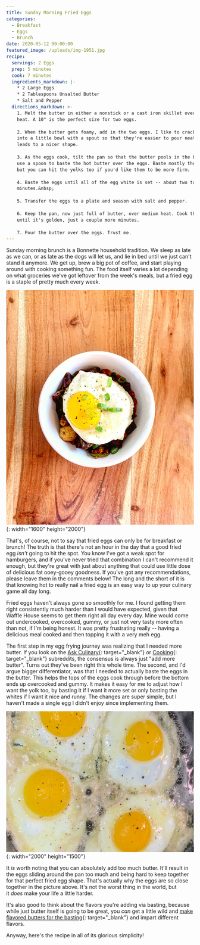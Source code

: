 ```yaml
---
title: Sunday Morning Fried Eggs
categories:
  - Breakfast
  - Eggs
  - Brunch
date: 2020-05-12 00:00:00
featured_image: /uploads/img-1951.jpg
recipe:
  servings: 2 Eggs
  prep: 5 minutes
  cook: 7 minutes
  ingredients_markdown: |-
    * 2 Large Eggs
    * 2 Tablespoons Unsalted Butter
    * Salt and Pepper
  directions_markdown: >-
    1. Melt the butter in either a nonstick or a cast iron skillet over medium
    heat. A 10" is the perfect size for two eggs.

    2. When the butter gets foamy, add in the two eggs. I like to crack them
    into a little bowl with a spout so that they're easier to pour neatly, which
    leads to a nicer shape.

    3. As the eggs cook, tilt the pan so that the butter pools in the bottom and
    use a spoon to baste the hot butter over the eggs. Baste mostly the whites,
    but you can hit the yolks too if you'd like them to be more firm.

    4. Baste the eggs until all of the egg white is set -- about two to three
    minutes.&nbsp;

    5. Transfer the eggs to a plate and season with salt and pepper.

    6. Keep the pan, now just full of butter, over medium heat. Cook the butter
    until it's golden, just a couple more minutes.

    7. Pour the butter over the eggs. Trust me.
---
```


Sunday morning brunch is a Bonnette household tradition. We sleep as late as we can, or as late as the dogs will let us, and lie in bed until we just can't stand it anymore. We get up, brew a big pot of coffee, and start playing around with cooking something fun. The food itself varies a lot depending on what groceries we've got leftover from the week's meals, but a fried egg is a staple of pretty much every week.

![A potato and &quot;chorizo&quot; bowl. Delicious!](/uploads/f23b7bcb-10f4-4151-8b68-827e257be489.JPG "A delicious potato and chorizo bowl, topped with a fried egg."){: width="1600" height="2000"}

That's, of course, not to say that fried eggs can only be for breakfast or brunch\! The truth is that there's not an hour in the day that a good fried egg&nbsp;*isn't*&nbsp;going to hit the spot. You know I've got a weak spot for hamburgers, and if you've never tried that combination I can't recommend it enough, but they're great with just about anything that could use little dose of delicious fat ooey-gooey goodness. If you've got any recommendations, please leave them in the comments below\! The long and the short of it is that knowing hot to really nail a fried egg is an easy way to up your culinary game all day long.

Fried eggs haven't always gone so smoothly for me. I found getting them right consistently much harder than I would have expected, given that Waffle House seems to get them right all day every day. Mine would come out undercooked, overcooked, gummy, or just not very tasty more often than not, if I'm being honest. It was pretty frustrating really -- having a delicious meal cooked and then topping it with a very meh egg.

The first step in my egg frying journey was realizing that I needed more butter. If you look on the [Ask Culinary](https://www.reddit.com/r/AskCulinary/){: target="_blank"} or [Cooking](https://www.reddit.com/r/Cooking/){: target="_blank"} subreddits, the consensus is always just "add more butter". Turns out they've been right this whole time. The second, and I'd argue bigger differentiator, was that I needed to actually baste the eggs in the butter. This helps the tops of the eggs cook through before the bottom ends up overcooked and gummy. It makes it easy for me to adjust how I want the yolk too, by basting it if I want it more set or only basting the whites if I want it nice and runny. The changes are super simple, but I haven't made a single egg I didn't enjoy since implementing them.

![Eggs frying in butter.](/uploads/img-4655.JPG "Eggs frying in butter. I hit these with a little salt and pepper in the pan."){: width="2000" height="1500"}

It&nbsp;*is*&nbsp;worth noting that you can absolutely add too much butter. It'll result in the eggs sliding around the pan too much and being hard to keep together for that perfect fried egg shape. That's actually why the eggs are so close together in the picture above. It's not the worst thing in the world, but it&nbsp;*does*&nbsp;make your life a little harder.

It's also good to think about the flavors you're adding via basting, because while just butter itself is going to be great, you&nbsp;*can*&nbsp;get a little wild and [make flavored butters for the basting](https://www.bonappetit.com/story/basting-fried-eggs-flavored-butters){: target="_blank"} and impart different flavors.

Anyway, here's the recipe in all of its glorious simplicity\!